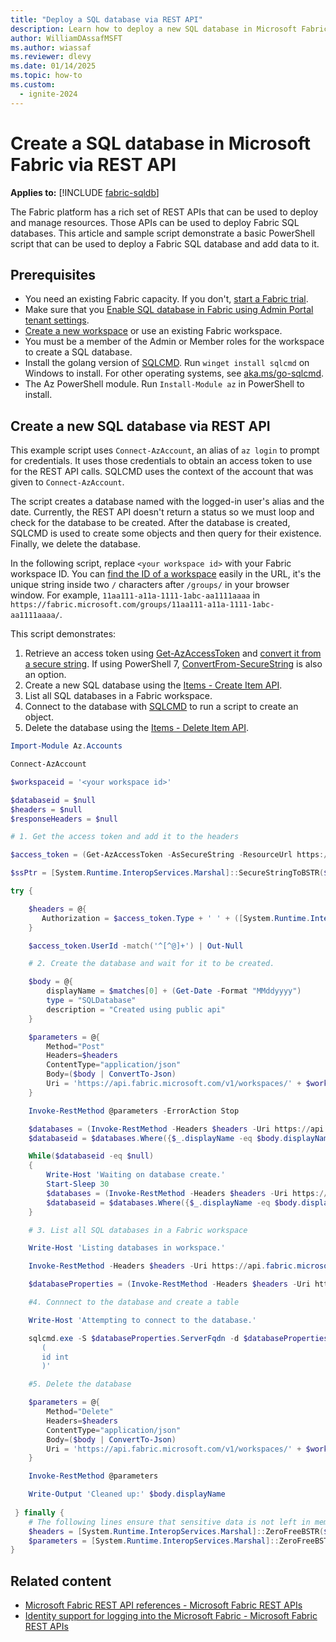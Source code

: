 ```yaml
---
title: "Deploy a SQL database via REST API"
description: Learn how to deploy a new SQL database in Microsoft Fabric using REST API.
author: WilliamDAssafMSFT
ms.author: wiassaf
ms.reviewer: dlevy
ms.date: 01/14/2025
ms.topic: how-to
ms.custom:
  - ignite-2024
---
```

# Create a SQL database in Microsoft Fabric via REST API

**Applies to:** [!INCLUDE [fabric-sqldb](../includes/applies-to-version/fabric-sqldb.md)]

The Fabric platform has a rich set of REST APIs that can be used to deploy and manage resources. Those APIs can be used to deploy Fabric SQL databases. This article and sample script demonstrate a basic PowerShell script that can be used to deploy a Fabric SQL database and add data to it.

## Prerequisites

- You need an existing Fabric capacity. If you don't, [start a Fabric trial](../../fundamentals/fabric-trial.md).
- Make sure that you [Enable SQL database in Fabric using Admin Portal tenant settings](enable.md).
- [Create a new workspace](../../fundamentals/workspaces.md) or use an existing Fabric workspace.
- You must be a member of the Admin or Member roles for the workspace to create a SQL database.
- Install the golang version of [SQLCMD](/sql/tools/sqlcmd/sqlcmd-utility). Run `winget install sqlcmd` on Windows to install. For other operating systems, see [aka.ms/go-sqlcmd](https://aka.ms/go-sqlcmd).
- The Az PowerShell module. Run `Install-Module az` in PowerShell to install.

## Create a new SQL database via REST API

This example script uses `Connect-AzAccount`, an alias of `az login` to prompt for credentials. It uses those credentials to obtain an access token to use for the REST API calls. SQLCMD uses the context of the account that was given to `Connect-AzAccount`.

The script creates a database named with the logged-in user's alias and the date. Currently, the REST API doesn't return a status so we must loop and check for the database to be created. After the database is created, SQLCMD is used to create some objects and then query for their existence. Finally, we delete the database.

In the following script, replace `<your workspace id>` with your Fabric workspace ID. You can [find the ID of a workspace](../../admin/portal-workspace.md#identify-your-workspace-id) easily in the URL, it's the unique string inside two `/` characters after `/groups/` in your browser window. For example, `11aa111-a11a-1111-1abc-aa1111aaaa` in `https://fabric.microsoft.com/groups/11aa111-a11a-1111-1abc-aa1111aaaa/`.
 
This script demonstrates:
 1. Retrieve an access token using [Get-AzAccessToken](/powershell/module/az.accounts/get-azaccesstoken) and [convert it from a secure string](/powershell/azure/faq?view=azps-13.1.0&preserve-view=true#how-can-i-convert-a-securestring-to-plain-text-in-powershell-). If using PowerShell 7, [ConvertFrom-SecureString](/powershell/module/microsoft.powershell.security/convertfrom-securestring?view=powershell-7.4&preserve-view=true#example-4-convert-a-secure-string-directly-to-a-plaintext-string) is also an option.
 1. Create a new SQL database using the [Items - Create Item API](/rest/api/fabric/core/items/create-item).
 1. List all SQL databases in a Fabric workspace.
 1. Connect to the database with [SQLCMD](/sql/tools/sqlcmd/sqlcmd-utility) to run a script to create an object.
 1. Delete the database using the [Items - Delete Item API](/rest/api/fabric/core/items/delete-item).

```powershell
Import-Module Az.Accounts

Connect-AzAccount

$workspaceid = '<your workspace id>'

$databaseid = $null 
$headers = $null
$responseHeaders = $null 

# 1. Get the access token and add it to the headers

$access_token = (Get-AzAccessToken -AsSecureString -ResourceUrl https://api.fabric.microsoft.com) 

$ssPtr = [System.Runtime.InteropServices.Marshal]::SecureStringToBSTR($access_token.Token)

try {

    $headers = @{ 
       Authorization = $access_token.Type + ' ' + ([System.Runtime.InteropServices.Marshal]::PtrToStringBSTR($ssPtr))
    }

    $access_token.UserId -match('^[^@]+') | Out-Null

    # 2. Create the database and wait for it to be created.

    $body = @{
        displayName = $matches[0] + (Get-Date -Format "MMddyyyy")
        type = "SQLDatabase"
        description = "Created using public api"
    }

    $parameters = @{
        Method="Post"
        Headers=$headers
        ContentType="application/json"
        Body=($body | ConvertTo-Json)
        Uri = 'https://api.fabric.microsoft.com/v1/workspaces/' + $workspaceid + '/items'
    }

    Invoke-RestMethod @parameters -ErrorAction Stop

    $databases = (Invoke-RestMethod -Headers $headers -Uri https://api.fabric.microsoft.com/v1/workspaces/$($workspaceid)/SqlDatabases).value
    $databaseid = $databases.Where({$_.displayName -eq $body.displayName}).id

    While($databaseid -eq $null)
    {
        Write-Host 'Waiting on database create.'
        Start-Sleep 30
        $databases = (Invoke-RestMethod -Headers $headers -Uri https://api.fabric.microsoft.com/v1/workspaces/$($workspaceid)/SqlDatabases).value
        $databaseid = $databases.Where({$_.displayName -eq $body.displayName}).id
    }

    # 3. List all SQL databases in a Fabric workspace

    Write-Host 'Listing databases in workspace.'

    Invoke-RestMethod -Headers $headers -Uri https://api.fabric.microsoft.com/v1/workspaces/$($workspaceid)/items?type=SQlDatabase | select -ExpandProperty Value | ft

    $databaseProperties = (Invoke-RestMethod -Headers $headers -Uri https://api.fabric.microsoft.com/v1/workspaces/$($workspaceid)/SqlDatabases/$($databaseid) | select -ExpandProperty Properties)

    #4. Connnect to the database and create a table

    Write-Host 'Attempting to connect to the database.'

    sqlcmd.exe -S $databaseProperties.ServerFqdn -d $databaseProperties.DatabaseName -G -Q 'create table test2 
       ( 
       id int 
       )' 

    #5. Delete the database

    $parameters = @{
        Method="Delete"
        Headers=$headers
        ContentType="application/json"
        Body=($body | ConvertTo-Json)
        Uri = 'https://api.fabric.microsoft.com/v1/workspaces/' + $workspaceid + '/items/' + $databaseid
    }

    Invoke-RestMethod @parameters

    Write-Output 'Cleaned up:' $body.displayName
 
 } finally {
    # The following lines ensure that sensitive data is not left in memory.
    $headers = [System.Runtime.InteropServices.Marshal]::ZeroFreeBSTR($ssPtr)
    $parameters = [System.Runtime.InteropServices.Marshal]::ZeroFreeBSTR($ssPtr)
}
```

## Related content

- [Microsoft Fabric REST API references - Microsoft Fabric REST APIs](/rest/api/fabric/articles/)
- [Identity support for logging into the Microsoft Fabric - Microsoft Fabric REST APIs](/rest/api/fabric/articles/identity-support)
